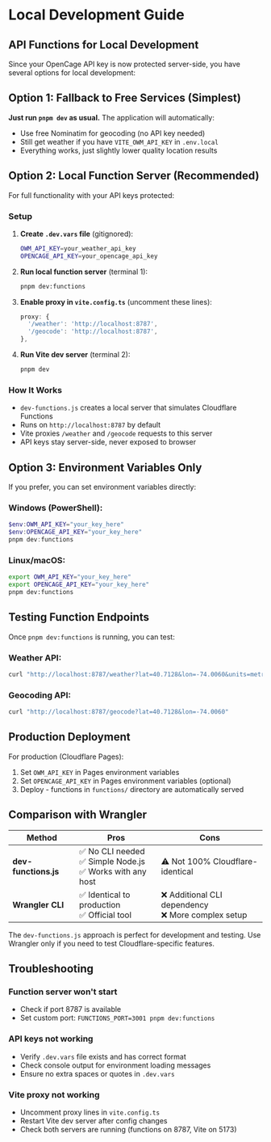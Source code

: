 # Local Development Guide

## API Functions for Local Development

Since your OpenCage API key is now protected server-side, you have several options for local development:

## Option 1: Fallback to Free Services (Simplest)

**Just run `pnpm dev` as usual.** The application will automatically:

- Use free Nominatim for geocoding (no API key needed)
- Still get weather if you have `VITE_OWM_API_KEY` in `.env.local`
- Everything works, just slightly lower quality location results

## Option 2: Local Function Server (Recommended)

For full functionality with your API keys protected:

### Setup

1. **Create `.dev.vars` file** (gitignored):

   ```bash
   OWM_API_KEY=your_weather_api_key
   OPENCAGE_API_KEY=your_opencage_api_key
   ```

2. **Run local function server** (terminal 1):
   ```bash
   pnpm dev:functions
   ```
3. **Enable proxy in `vite.config.ts`** (uncomment these lines):

   ```typescript
   proxy: {
     '/weather': 'http://localhost:8787',
     '/geocode': 'http://localhost:8787',
   },
   ```

4. **Run Vite dev server** (terminal 2):
   ```bash
   pnpm dev
   ```

### How It Works

- `dev-functions.js` creates a local server that simulates Cloudflare Functions
- Runs on `http://localhost:8787` by default
- Vite proxies `/weather` and `/geocode` requests to this server
- API keys stay server-side, never exposed to browser

## Option 3: Environment Variables Only

If you prefer, you can set environment variables directly:

### Windows (PowerShell):

```powershell
$env:OWM_API_KEY="your_key_here"
$env:OPENCAGE_API_KEY="your_key_here"
pnpm dev:functions
```

### Linux/macOS:

```bash
export OWM_API_KEY="your_key_here"
export OPENCAGE_API_KEY="your_key_here"
pnpm dev:functions
```

## Testing Function Endpoints

Once `pnpm dev:functions` is running, you can test:

### Weather API:

```bash
curl "http://localhost:8787/weather?lat=40.7128&lon=-74.0060&units=metric"
```

### Geocoding API:

```bash
curl "http://localhost:8787/geocode?lat=40.7128&lon=-74.0060"
```

## Production Deployment

For production (Cloudflare Pages):

1. Set `OWM_API_KEY` in Pages environment variables
2. Set `OPENCAGE_API_KEY` in Pages environment variables (optional)
3. Deploy - functions in `functions/` directory are automatically served

## Comparison with Wrangler

| Method               | Pros                                                            | Cons                                                  |
| -------------------- | --------------------------------------------------------------- | ----------------------------------------------------- |
| **dev-functions.js** | ✅ No CLI needed<br>✅ Simple Node.js<br>✅ Works with any host | ⚠️ Not 100% Cloudflare-identical                      |
| **Wrangler CLI**     | ✅ Identical to production<br>✅ Official tool                  | ❌ Additional CLI dependency<br>❌ More complex setup |

The `dev-functions.js` approach is perfect for development and testing. Use Wrangler only if you need to test Cloudflare-specific features.

## Troubleshooting

### Function server won't start

- Check if port 8787 is available
- Set custom port: `FUNCTIONS_PORT=3001 pnpm dev:functions`

### API keys not working

- Verify `.dev.vars` file exists and has correct format
- Check console output for environment loading messages
- Ensure no extra spaces or quotes in `.dev.vars`

### Vite proxy not working

- Uncomment proxy lines in `vite.config.ts`
- Restart Vite dev server after config changes
- Check both servers are running (functions on 8787, Vite on 5173)
